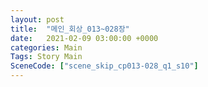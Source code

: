```yaml
---
layout: post
title:  "메인_회상_013~028장"
date:   2021-02-09 03:00:00 +0000
categories: Main
Tags: Story Main
SceneCode: ["scene_skip_cp013-028_q1_s10"]
---
```

